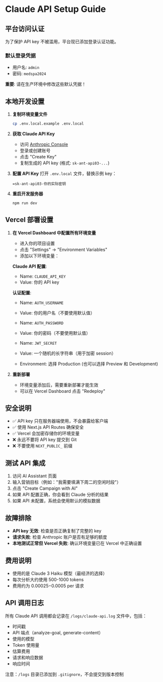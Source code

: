 # Claude API Setup Guide

## 平台访问认证

为了保护 API key 不被滥用，平台现已添加登录认证功能。

### 默认登录凭据
- 用户名: `admin`
- 密码: `medspa2024`

**重要**: 请在生产环境中修改这些默认凭据！

## 本地开发设置

1. **复制环境变量文件**
   ```bash
   cp .env.local.example .env.local
   ```

2. **获取 Claude API Key**
   - 访问 [Anthropic Console](https://console.anthropic.com/settings/keys)
   - 登录或创建账号
   - 点击 "Create Key"
   - 复制生成的 API key (格式: `sk-ant-api03-...`)

3. **配置 API Key**
   打开 `.env.local` 文件，替换示例 key：
   ```
   =sk-ant-api03-你的实际密钥
   ```

4. **重启开发服务器**
   ```bash
   npm run dev
   ```

## Vercel 部署设置

1. **在 Vercel Dashboard 中配置所有环境变量**
   - 进入你的项目设置
   - 点击 "Settings" → "Environment Variables"
   - 添加以下环境变量：
   
   **Claude API 配置**:
     - Name: `CLAUDE_API_KEY`
     - Value: 你的 API key
     
   **认证配置**:
     - Name: `AUTH_USERNAME`
     - Value: 你的用户名（不要使用默认值）
     
     - Name: `AUTH_PASSWORD`
     - Value: 你的密码（不要使用默认值）
     
     - Name: `JWT_SECRET`
     - Value: 一个随机的长字符串（用于加密 session）
     
   - Environment: 选择 Production (也可以选择 Preview 和 Development)

2. **重新部署**
   - 环境变量添加后，需要重新部署才能生效
   - 可以在 Vercel Dashboard 点击 "Redeploy"

## 安全说明

- ✅ API key 只在服务器端使用，不会暴露给客户端
- ✅ 使用 Next.js API Routes 确保安全
- ✅ Vercel 会加密存储你的环境变量
- ❌ 永远不要将 API key 提交到 Git
- ❌ 不要使用 `NEXT_PUBLIC_` 前缀

## 测试 API 集成

1. 访问 AI Assistant 页面
2. 输入营销目标（例如："我需要填满下周二的空闲时段"）
3. 点击 "Create Campaign with AI"
4. 如果 API 配置正确，你会看到 Claude 分析的结果
5. 如果 API 未配置，系统会使用默认的模拟数据

## 故障排除

- **API key 无效**: 检查是否正确复制了完整的 key
- **请求失败**: 检查 Anthropic 账户是否有足够的额度
- **本地测试正常但 Vercel 失败**: 确认环境变量已在 Vercel 中正确设置

## 费用说明

- 使用的是 Claude 3 Haiku 模型（最经济的选择）
- 每次分析大约使用 500-1000 tokens
- 费用约为 $0.00025-$0.0005 per 请求

## API 调用日志

所有 Claude API 调用都会记录在 `/logs/claude-api.log` 文件中，包括：
- 时间戳
- API 端点（analyze-goal, generate-content）
- 使用的模型
- Token 使用量
- 估算费用
- 请求和响应数据
- 响应时间

注意：`/logs` 目录已添加到 `.gitignore`，不会提交到版本控制
